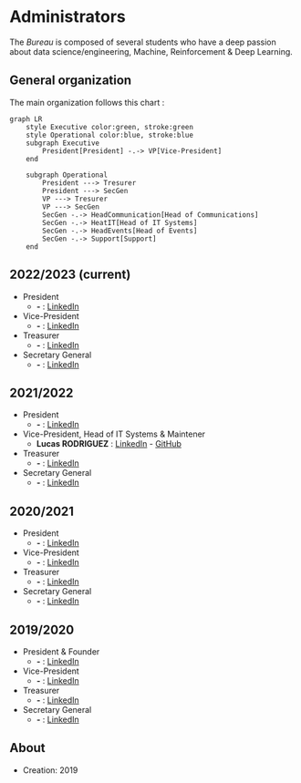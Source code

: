 # Administrators

The *Bureau* is composed of several students who have a deep passion about data science/engineering, Machine, Reinforcement & Deep Learning.

## General organization

The main organization follows this chart :

``` mermaid
graph LR
    style Executive color:green, stroke:green
    style Operational color:blue, stroke:blue
    subgraph Executive
        President[President] -.-> VP[Vice-President]
    end

    subgraph Operational
        President ---> Tresurer
        President ---> SecGen
        VP ---> Tresurer
        VP ---> SecGen
        SecGen -.-> HeadCommunication[Head of Communications]
        SecGen -.-> HeatIT[Head of IT Systems]
        SecGen -.-> HeadEvents[Head of Events]
        SecGen -.-> Support[Support]
    end
```

## 2022/2023 (current)

- President
    - **-** : [LinkedIn]()
- Vice-President
    - **-** : [LinkedIn]()
- Treasurer
    - **-** : [LinkedIn]()
- Secretary General
    - **-** : [LinkedIn]()

## 2021/2022

- President
    - **-** : [LinkedIn]()
- Vice-President, Head of IT Systems & Maintener
    - **Lucas RODRIGUEZ** : [LinkedIn]() - [GitHub]()
- Treasurer
    - **-** : [LinkedIn]()
- Secretary General
    - **-** : [LinkedIn]()

## 2020/2021

- President
    - **-** : [LinkedIn]()
- Vice-President
    - **-** : [LinkedIn]()
- Treasurer
    - **-** : [LinkedIn]()
- Secretary General
    - **-** : [LinkedIn]()

## 2019/2020

- President & Founder
    - **-** : [LinkedIn]()
- Vice-President
    - **-** : [LinkedIn]()
- Treasurer
    - **-** : [LinkedIn]()
- Secretary General
    - **-** : [LinkedIn]()

## About

- Creation: 2019